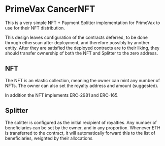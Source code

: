 # PrimeVax CancerNFT

This is a very simple NFT + Payment Splitter implementation for PrimeVax to use for their NFT distribution.

This design leaves configuration of the contracts deferred, to be done through etherscan after deployment, and therefore possibly by another entity. After they are satisfied the deployed contracts are to their liking, they should transfer ownership of both the NFT and Splitter to the zero address.

## NFT

The NFT is an elastic collection, meaning the owner can mint any number of NFTs. The owner can also set the royalty address and amount (suggested).

In addition the NFT implements ERC-2981 and ERC-165.

## Splitter

The splitter is configured as the initial recipient of royalties. Any number of beneficiaries can be set by the owner, and in any proportion. Whenever ETH is transferred to the contract, it will automatically forward this to the list of beneficiaries, weighted by their allocations.
